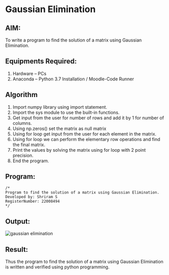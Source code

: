 # Gaussian Elimination

## AIM:
To write a program to find the solution of a matrix using Gaussian Elimination.

## Equipments Required:
1. Hardware – PCs
2. Anaconda – Python 3.7 Installation / Moodle-Code Runner

## Algorithm
1. Import numpy library using import statement.
2. Import the sys module to use the built-in functions.
3. Get input from the user for number of rows and add it by 1 for number of columns.
4. Using np.zeros() set the matrix as null matrix
5. Using for loop get input from the user for each element in the matrix.
6. Using for loop we can perform the elementary row operations and find the final matrix.
7. Print the values by solving the matrix using for loop with 2 point precision.
8. End the program.
 

## Program:
```
/*
Program to find the solution of a matrix using Gaussian Elimination.
Developed by: Shriram S
RegisterNumber: 22008494
*/
```

## Output:
![gaussian elimination]()


## Result:
Thus the program to find the solution of a matrix using Gaussian Elimination is written and verified using python programming.


